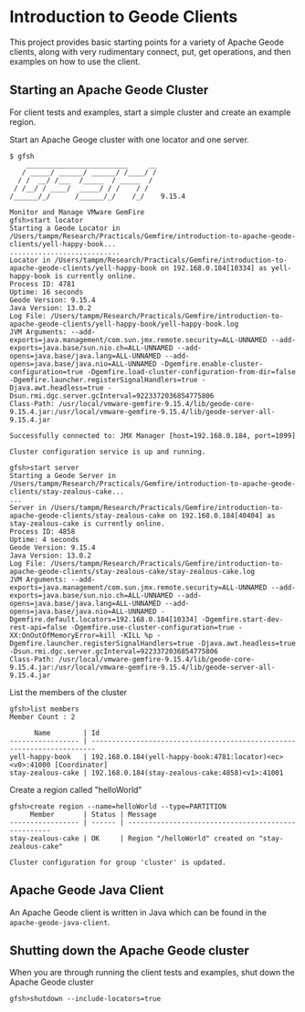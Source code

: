 # Introduction to Geode Clients
This project provides basic starting points for a variety of Apache Geode clients, along with very rudimentary connect, put, get operations, and then examples on how to use the client.

## Starting an Apache Geode Cluster
For client tests and examples, start a simple cluster and create an example region.

Start an Apache Geoge cluster with one locator and one server. 
```
$ gfsh
    _________________________     __
   / _____/ ______/ ______/ /____/ /
  / /  __/ /___  /_____  / _____  / 
 / /__/ / ____/  _____/ / /    / /  
/______/_/      /______/_/    /_/    9.15.4

Monitor and Manage VMware GemFire
gfsh>start locator
Starting a Geode Locator in /Users/tampm/Research/Practicals/Gemfire/introduction-to-apache-geode-clients/yell-happy-book...
...........................
Locator in /Users/tampm/Research/Practicals/Gemfire/introduction-to-apache-geode-clients/yell-happy-book on 192.168.0.184[10334] as yell-happy-book is currently online.
Process ID: 4781
Uptime: 16 seconds
Geode Version: 9.15.4
Java Version: 13.0.2
Log File: /Users/tampm/Research/Practicals/Gemfire/introduction-to-apache-geode-clients/yell-happy-book/yell-happy-book.log
JVM Arguments: --add-exports=java.management/com.sun.jmx.remote.security=ALL-UNNAMED --add-exports=java.base/sun.nio.ch=ALL-UNNAMED --add-opens=java.base/java.lang=ALL-UNNAMED --add-opens=java.base/java.nio=ALL-UNNAMED -Dgemfire.enable-cluster-configuration=true -Dgemfire.load-cluster-configuration-from-dir=false -Dgemfire.launcher.registerSignalHandlers=true -Djava.awt.headless=true -Dsun.rmi.dgc.server.gcInterval=9223372036854775806
Class-Path: /usr/local/vmware-gemfire-9.15.4/lib/geode-core-9.15.4.jar:/usr/local/vmware-gemfire-9.15.4/lib/geode-server-all-9.15.4.jar

Successfully connected to: JMX Manager [host=192.168.0.184, port=1099]

Cluster configuration service is up and running.

gfsh>start server
Starting a Geode Server in /Users/tampm/Research/Practicals/Gemfire/introduction-to-apache-geode-clients/stay-zealous-cake...
...
Server in /Users/tampm/Research/Practicals/Gemfire/introduction-to-apache-geode-clients/stay-zealous-cake on 192.168.0.184[40404] as stay-zealous-cake is currently online.
Process ID: 4858
Uptime: 4 seconds
Geode Version: 9.15.4
Java Version: 13.0.2
Log File: /Users/tampm/Research/Practicals/Gemfire/introduction-to-apache-geode-clients/stay-zealous-cake/stay-zealous-cake.log
JVM Arguments: --add-exports=java.management/com.sun.jmx.remote.security=ALL-UNNAMED --add-exports=java.base/sun.nio.ch=ALL-UNNAMED --add-opens=java.base/java.lang=ALL-UNNAMED --add-opens=java.base/java.nio=ALL-UNNAMED -Dgemfire.default.locators=192.168.0.184[10334] -Dgemfire.start-dev-rest-api=false -Dgemfire.use-cluster-configuration=true -XX:OnOutOfMemoryError=kill -KILL %p -Dgemfire.launcher.registerSignalHandlers=true -Djava.awt.headless=true -Dsun.rmi.dgc.server.gcInterval=9223372036854775806
Class-Path: /usr/local/vmware-gemfire-9.15.4/lib/geode-core-9.15.4.jar:/usr/local/vmware-gemfire-9.15.4/lib/geode-server-all-9.15.4.jar
```
List the members of the cluster
```
gfsh>list members
Member Count : 2

      Name        | Id
----------------- | -----------------------------------------------------------------------
yell-happy-book   | 192.168.0.184(yell-happy-book:4781:locator)<ec><v0>:41000 [Coordinator]
stay-zealous-cake | 192.168.0.184(stay-zealous-cake:4858)<v1>:41001
```
Create a region called "helloWorld"
```
gfsh>create region --name=helloWorld --type=PARTITION
     Member       | Status | Message
----------------- | ------ | ---------------------------------------------------
stay-zealous-cake | OK     | Region "/helloWorld" created on "stay-zealous-cake"

Cluster configuration for group 'cluster' is updated.
```

## Apache Geode Java Client
An Apache Geode client is written in Java which can be found in the `apache-geode-java-client`.

## Shutting down the Apache Geode cluster
When you are through running the client tests and examples, shut down the Apache Geode cluster
```
gfsh>shutdown --include-locators=true
```